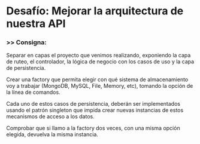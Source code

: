 # Desafío: Mejorar la arquitectura de nuestra API
### >> Consigna:

Separar en capas el proyecto que venimos realizando, exponiendo la capa de ruteo, el controlador, la lógica de negocio con los casos de uso y la capa de persistencia. 

Crear una factory que permita elegir con qué sistema de almacenamiento voy a trabajar (MongoDB, MySQL, File, Memory, etc), tomando la opción de la línea de comandos.

Cada uno de estos casos de persistencia, deberán ser implementados usando el patrón singleton que impida crear nuevas instancias de estos mecanismos de acceso a los datos.

Comprobar que si llamo a la factory dos veces, con una misma opción elegida, devuelva la misma instancia.
